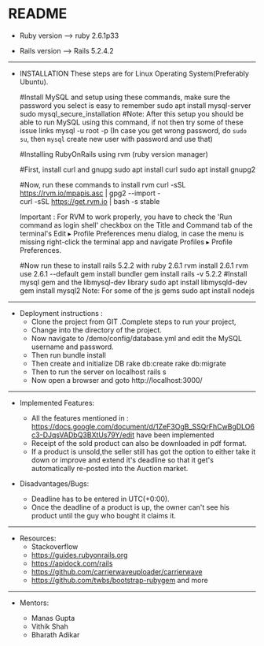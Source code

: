 # README


* Ruby version --> ruby 2.6.1p33

* Rails version --> Rails 5.2.4.2

--------------------------------------------------------------------------------------------------------------------------------------------
* INSTALLATION
	These steps are for Linux Operating System(Preferably Ubuntu).

	#Install MySQL and setup using these commands, make sure the password you select is easy to remember
		sudo apt install mysql-server
		sudo mysql_secure_installation
	#Note: After this setup you should be able to run  MySQL using this command, if not then try some of these issue links 
		mysql -u root -p
	(In case you get wrong password, do `sudo su`, then `mysql` create new user with password and use that)

	#Installing RubyOnRails using rvm (ruby version manager)
	
	#First, install curl and gnupg
		sudo apt install curl
		sudo apt install gnupg2

	#Now, run these commands to install rvm
		curl -sSL https://rvm.io/mpapis.asc | gpg2 --import -  
		curl -sSL https://get.rvm.io | bash -s stable

	Important : For RVM to work properly, you have to check the 'Run command as login shell' checkbox on the Title and Command tab of the 			   terminal's Edit 
		     ▸ Profile Preferences menu dialog, in case the menu is missing right-click the terminal app and navigate 			   Profiles 
		     ▸ Profile Preferences.

	#Now run these to install rails 5.2.2 with ruby 2.6.1
		rvm install 2.6.1
		rvm use 2.6.1 --default
		gem install bundler
		gem install rails -v 5.2.2
	#Install mysql gem and the libmysql-dev library
		sudo apt install libmysqld-dev
		gem install mysql2
	Note: For some of the js gems
		sudo apt install nodejs

--------------------------------------------------------------------------------------------------------------------------------------------
* Deployment instructions :
	* Clone the project from GIT .Complete steps to run your project,
	* Change into the directory of the project.
	* Now navigate to /demo/config/database.yml and edit the MySQL username and password.
	* Then run 
		bundle install
	* Then create and initialize DB
		rake db:create
		rake db:migrate
	* Then to run the server on localhost
		rails s
	* Now open a browser and goto 
		http://localhost:3000/
--------------------------------------------------------------------------------------------------------------------------------------------
* Implemented Features:
	* All the features mentioned in :
		https://docs.google.com/document/d/1ZeF3OgB_SSQrFhCwBgDLO6c3-DJqsVADbQ3BXtUs79Y/edit
	 have been implemented
	* Receipt of the sold product can also be downloaded in pdf format.
	* If a product is unsold,the seller still has got the option to either take it down or improve 
	  and extend it's deadline so that it get's automatically re-posted into the Auction market.
	  
* Disadvantages/Bugs:
	* Deadline has to be entered in UTC(+0:00).
	* Once the deadline of a product is up, the owner can't see his product until the guy who bought it claims it.
--------------------------------------------------------------------------------------------------------------------------------------------
* Resources:
	* Stackoverflow
	* https://guides.rubyonrails.org
	* https://apidock.com/rails
	* https://github.com/carrierwaveuploader/carrierwave
	* https://github.com/twbs/bootstrap-rubygem
	  and more
--------------------------------------------------------------------------------------------------------------------------------------------
* Mentors:

	* Manas Gupta
	* Vithik Shah
	* Bharath Adikar

